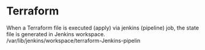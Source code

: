 # Terraform
When a Terraform file is executed (apply) via jenkins (pipeline) job, the state file is generated in Jenkins workspace.
/var/lib/jenkins/workspace/terraform-Jenkins-pipelin
